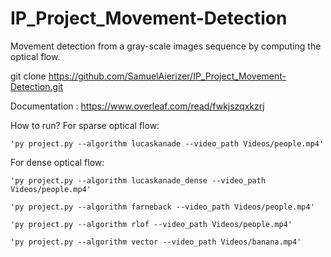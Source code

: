 # IP_Project_Movement-Detection
Movement detection from a gray-scale images sequence by computing the optical flow.

git clone https://github.com/SamuelAierizer/IP_Project_Movement-Detection.git

Documentation : https://www.overleaf.com/read/fwkjszqxkzrj


How to run?
For sparse optical flow:

    'py project.py --algorithm lucaskanade --video_path Videos/people.mp4'

For dense optical flow:

    'py project.py --algorithm lucaskanade_dense --video_path Videos/people.mp4'

    'py project.py --algorithm farneback --video_path Videos/people.mp4'

    'py project.py --algorithm rlof --video_path Videos/people.mp4'
    
    'py project.py --algorithm vector --video_path Videos/banana.mp4'